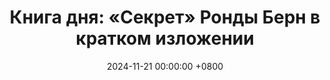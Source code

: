 ---
title: "Книга дня: «Секрет» Ронды Берн в кратком изложении"
description: >-
  ✨ «Секрет» — популярная книга Ронды Берн, раскрывающая силу закона притяжения и то, как позитивные мысли могут изменить жизнь к лучшему. Автор учит использовать внутреннюю энергию для достижения целей и исполнения желаний. Узнайте, как "Секрет" Ронды Берн поможет изменить жизнь через закон притяжения. Практические советы для саморазвития и успеха!
date: 2024-11-21 00:00:00 +0800
categories: [Мышление, Конспекты-книг]
tags:
  [
    секрет,
    ронда-берн,
    закон-притяжения,
    исполнение-желаний,
    позитивное-мышление,
    саморазвитие,
    мотивация,
    духовность,
    визуализация,
    личностный-рост,
    позитивные-аффирмации,
    трансформация-мышления
  ]
image: 
alt: Обложка книги Секрет Ронда Берн
fallback:
  - 
  - 
---